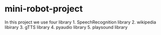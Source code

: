# mini-robot-project
In this project we use four library  1. SpeechRecognition library  2. wikipedia libirary  3. gTTS library  4. pyaudio library  5. playsound library 
